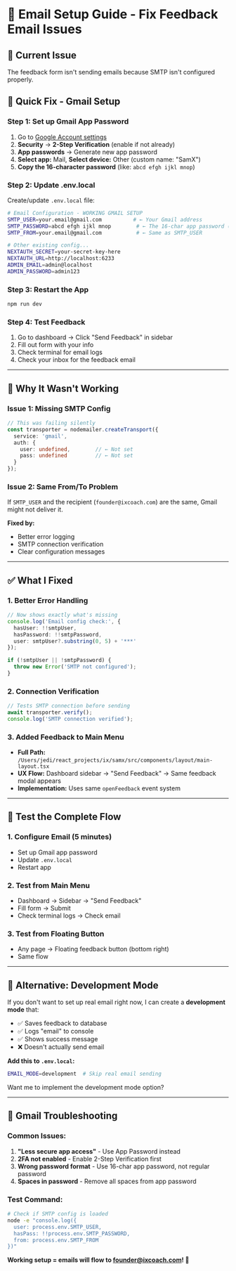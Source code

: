 # 📧 Email Setup Guide - Fix Feedback Email Issues

## 🚨 **Current Issue**
The feedback form isn't sending emails because SMTP isn't configured properly.

## 🔧 **Quick Fix - Gmail Setup**

### **Step 1: Set up Gmail App Password**
1. Go to [Google Account settings](https://myaccount.google.com/)
2. **Security** → **2-Step Verification** (enable if not already)
3. **App passwords** → Generate new app password
4. **Select app:** Mail, **Select device:** Other (custom name: "SamX")
5. **Copy the 16-character password** (like: `abcd efgh ijkl mnop`)

### **Step 2: Update .env.local**
Create/update `.env.local` file:

```bash
# Email Configuration - WORKING GMAIL SETUP
SMTP_USER=your.email@gmail.com          # ← Your Gmail address
SMTP_PASSWORD=abcd efgh ijkl mnop        # ← The 16-char app password (no spaces)
SMTP_FROM=your.email@gmail.com           # ← Same as SMTP_USER

# Other existing config...
NEXTAUTH_SECRET=your-secret-key-here
NEXTAUTH_URL=http://localhost:6233
ADMIN_EMAIL=admin@localhost
ADMIN_PASSWORD=admin123
```

### **Step 3: Restart the App**
```bash
npm run dev
```

### **Step 4: Test Feedback**
1. Go to dashboard → Click "Send Feedback" in sidebar
2. Fill out form with your info
3. Check terminal for email logs
4. Check your inbox for the feedback email

---

## 🐛 **Why It Wasn't Working**

### **Issue 1: Missing SMTP Config**
```typescript
// This was failing silently
const transporter = nodemailer.createTransport({
  service: 'gmail',
  auth: {
    user: undefined,        // ← Not set
    pass: undefined         // ← Not set
  }
});
```

### **Issue 2: Same From/To Problem**
If `SMTP_USER` and the recipient (`founder@ixcoach.com`) are the same, Gmail might not deliver it.

**Fixed by:**
- Better error logging
- SMTP connection verification
- Clear configuration messages

---

## ✅ **What I Fixed**

### **1. Better Error Handling** 
```typescript
// Now shows exactly what's missing
console.log('Email config check:', {
  hasUser: !!smtpUser,
  hasPassword: !!smtpPassword,
  user: smtpUser?.substring(0, 5) + '***'
});

if (!smtpUser || !smtpPassword) {
  throw new Error('SMTP not configured');
}
```

### **2. Connection Verification**
```typescript
// Tests SMTP connection before sending
await transporter.verify();
console.log('SMTP connection verified');
```

### **3. Added Feedback to Main Menu**
- **Full Path:** `/Users/jedi/react_projects/ix/samx/src/components/layout/main-layout.tsx`  
- **UX Flow:** Dashboard sidebar → "Send Feedback" → Same feedback modal appears
- **Implementation:** Uses same `openFeedback` event system

---

## 🎯 **Test the Complete Flow**

### **1. Configure Email** (5 minutes)
- Set up Gmail app password
- Update `.env.local` 
- Restart app

### **2. Test from Main Menu** 
- Dashboard → Sidebar → "Send Feedback"
- Fill form → Submit
- Check terminal logs → Check email

### **3. Test from Floating Button**
- Any page → Floating feedback button (bottom right)
- Same flow

---

## 🔧 **Alternative: Development Mode**

If you don't want to set up real email right now, I can create a **development mode** that:
- ✅ Saves feedback to database  
- ✅ Logs "email" to console
- ✅ Shows success message
- ❌ Doesn't actually send email

**Add this to `.env.local`:**
```bash
EMAIL_MODE=development  # Skip real email sending
```

Want me to implement the development mode option?

---

## 📧 **Gmail Troubleshooting**

### **Common Issues:**
1. **"Less secure app access"** - Use App Password instead
2. **2FA not enabled** - Enable 2-Step Verification first  
3. **Wrong password format** - Use 16-char app password, not regular password
4. **Spaces in password** - Remove all spaces from app password

### **Test Command:**
```bash
# Check if SMTP config is loaded
node -e "console.log({
  user: process.env.SMTP_USER,
  hasPass: !!process.env.SMTP_PASSWORD,
  from: process.env.SMTP_FROM
})"
```

**Working setup = emails will flow to founder@ixcoach.com! 📧**